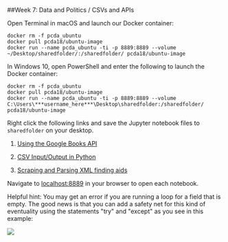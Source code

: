 ##Week 7: Data and Politics / CSVs and APIs

<!--
explain Rest APIs by showing how a google search can change by changing the URL
-->

Open Terminal in macOS and launch our Docker container:

```
docker rm -f pcda_ubuntu
docker pull pcda18/ubuntu-image
docker run --name pcda_ubuntu -ti -p 8889:8889 --volume ~/Desktop/sharedfolder/:/sharedfolder/ pcda18/ubuntu-image
```

In Windows 10, open PowerShell and enter the following to launch the Docker container:

```
docker rm -f pcda_ubuntu
docker pull pcda18/ubuntu-image
docker run --name pcda_ubuntu -ti -p 8889:8889 --volume C:\Users\***username_here***\Desktop\sharedfolder:/sharedfolder/ pcda18/ubuntu-image
```


Right click the following links and save the Jupyter notebook files to `sharedfolder` on your desktop.



1. [Using the Google Books API](https://raw.githubusercontent.com/pcda18/pcda18.github.io/master/week-07.2_Google_Books_API.ipynb)

2. [CSV Input/Output in Python](https://raw.githubusercontent.com/pcda18/pcda18.github.io/master/Week-03.1_CSV-Input-Output.ipynb)

3. [Scraping and Parsing XML finding aids](https://raw.githubusercontent.com/pcda18/pcda18.github.io/master/Week-06_Scraping-and-Parsing-XML.ipynb)

Navigate to [localhost:8889](localhost:8889) in your browser to open each notebook.

Helpful hint: You may get an error if you are running a loop for a field that is empty. The good news is that you can add a safety net for this kind of eventuality using the statements "try" and "except" as you see in this example:

![](img/try.except.png)
